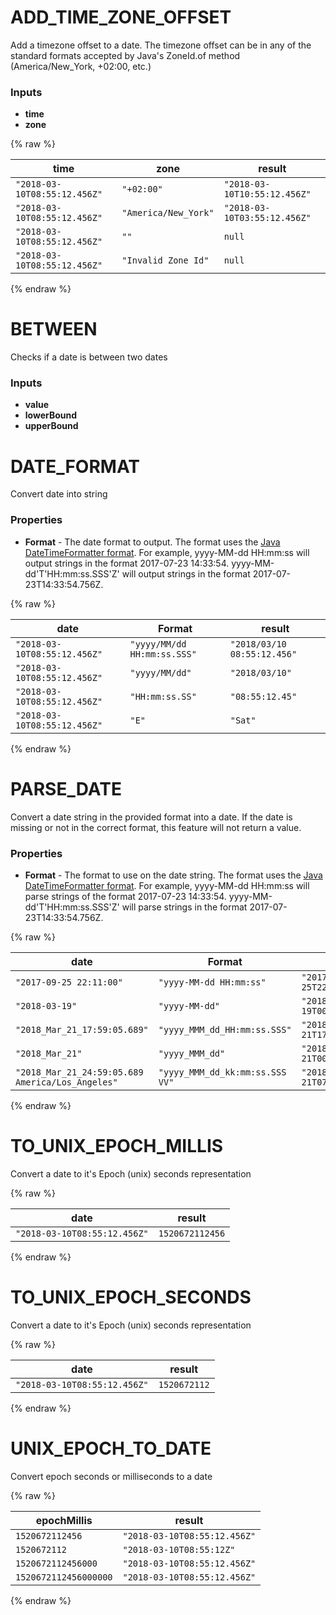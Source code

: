 # ADD_TIME_ZONE_OFFSET

Add a timezone offset to a date. The timezone offset can be in any of the standard formats accepted by Java's ZoneId.of method (America/New_York, +02:00, etc.)

### Inputs

 * __time__
 * __zone__

{% raw %}

|time|zone|result|
|----|----|------|
|`"2018-03-10T08:55:12.456Z"`|`"+02:00"`|`"2018-03-10T10:55:12.456Z"`|
|`"2018-03-10T08:55:12.456Z"`|`"America/New_York"`|`"2018-03-10T03:55:12.456Z"`|
|`"2018-03-10T08:55:12.456Z"`|`""`|`null`|
|`"2018-03-10T08:55:12.456Z"`|`"Invalid Zone Id"`|`null`|

{% endraw %}


# BETWEEN

Checks if a date is between two dates

### Inputs

 * __value__
 * __lowerBound__
 * __upperBound__



# DATE_FORMAT

Convert date into string

### Properties

 * __Format__ - The date format to output. The format uses the [Java DateTimeFormatter format](https://docs.oracle.com/javase/9/docs/api/java/time/format/DateTimeFormatter.html). For example, yyyy-MM-dd HH:mm:ss will output strings in the format 2017-07-23 14:33:54. yyyy-MM-dd'T'HH:mm:ss.SSS'Z' will output strings in the format 2017-07-23T14:33:54.756Z.

{% raw %}

|date|Format|result|
|----|------|------|
|`"2018-03-10T08:55:12.456Z"`|`"yyyy/MM/dd HH:mm:ss.SSS"`|`"2018/03/10 08:55:12.456"`|
|`"2018-03-10T08:55:12.456Z"`|`"yyyy/MM/dd"`|`"2018/03/10"`|
|`"2018-03-10T08:55:12.456Z"`|`"HH:mm:ss.SS"`|`"08:55:12.45"`|
|`"2018-03-10T08:55:12.456Z"`|`"E"`|`"Sat"`|

{% endraw %}


# PARSE_DATE

Convert a date string in the provided format into a date. If the date is missing or not in the correct format, this feature will not return a value.

### Properties

 * __Format__ - The format to use on the date string. The format uses the [Java DateTimeFormatter format](https://docs.oracle.com/javase/9/docs/api/java/time/format/DateTimeFormatter.html). For example, yyyy-MM-dd HH:mm:ss will parse strings of the format 2017-07-23 14:33:54. yyyy-MM-dd'T'HH:mm:ss.SSS'Z' will parse strings in the format 2017-07-23T14:33:54.756Z.

{% raw %}

|date|Format|result|
|----|------|------|
|`"2017-09-25 22:11:00"`|`"yyyy-MM-dd HH:mm:ss"`|`"2017-09-25T22:11:00Z"`|
|`"2018-03-19"`|`"yyyy-MM-dd"`|`"2018-03-19T00:00:00Z"`|
|`"2018_Mar_21_17:59:05.689"`|`"yyyy_MMM_dd_HH:mm:ss.SSS"`|`"2018-03-21T17:59:05.689Z"`|
|`"2018_Mar_21"`|`"yyyy_MMM_dd"`|`"2018-03-21T00:00:00Z"`|
|`"2018_Mar_21_24:59:05.689 America/Los_Angeles"`|`"yyyy_MMM_dd_kk:mm:ss.SSS VV"`|`"2018-03-21T07:59:05.689Z"`|

{% endraw %}


# TO_UNIX_EPOCH_MILLIS

Convert a date to it's Epoch (unix) seconds representation

{% raw %}

|date|result|
|----|------|
|`"2018-03-10T08:55:12.456Z"`|`1520672112456`|

{% endraw %}


# TO_UNIX_EPOCH_SECONDS

Convert a date to it's Epoch (unix) seconds representation

{% raw %}

|date|result|
|----|------|
|`"2018-03-10T08:55:12.456Z"`|`1520672112`|

{% endraw %}


# UNIX_EPOCH_TO_DATE

Convert epoch seconds or milliseconds to a date

{% raw %}

|epochMillis|result|
|-----------|------|
|`1520672112456`|`"2018-03-10T08:55:12.456Z"`|
|`1520672112`|`"2018-03-10T08:55:12Z"`|
|`1520672112456000`|`"2018-03-10T08:55:12.456Z"`|
|`1520672112456000000`|`"2018-03-10T08:55:12.456Z"`|

{% endraw %}
